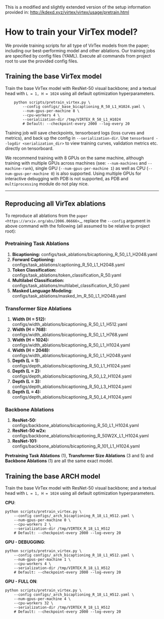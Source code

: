 This is a modified and slightly extended version of the setup information
provided in:
http://kdexd.xyz/virtex/virtex/usage/pretrain.html

# How to train your VirTex model?


We provide training scripts for all type of VirTex models from the paper;
including our best-performing model and other ablations.
Our training jobs are specified by config files (YAML).
Execute all commands from project root to use the provided config files.


## Training the base VirTex model

Train the base VirTex model with ResNet-50 visual backbone; and a textual head
with ``L = 1, H = 1024`` using all default optimization hyperparameters.

```shell
    python scripts/pretrain_virtex.py \
        --config configs/_base_bicaptioning_R_50_L1_H1024.yaml \
        --num-gpus-per-machine 8 \
        --cpu-workers 4 \
        --serialization-dir /tmp/VIRTEX_R_50_L1_H1024
        # Default: --checkpoint-every 2000 --log-every 20
```


Training job will save checkpoints, tensorboard logs (loss curves and metrics),
and back up the config in ``--serialization-dir``. Use ``tensorboard --logdir
<serialization_dir>`` to view training curves, validation metrics etc. directly
on tensorboard.

We recommend training with 8 GPUs on the same machine, although training with
multiple GPUs across machines (see: ``--num-machines`` and ``--machine-rank``),
single GPU (``--num-gpus-per-machine 1``) as well as CPU
(``--num-gpus-per-machine 0``) is also supported. Using multiple GPUs for
interactive debugging with PDB is not supported, as PDB and ``multiprocessing``
module do not play nice.

-------------------------------------------------------------------------------

## Reproducing all VirTex ablations

To reproduce all ablations from the `paper <https://arxiv.org/abs/2006.06666>`_,
replace the ``--config`` argument in above command with the following (all
assumed to be relative to project root):

### Pretraining Task Ablations

1. **Bicaptioning:** configs/task_ablations/bicaptioning_R_50_L1_H2048.yaml
2. **Forward Captioning:** configs/task_ablations/captioning_R_50_L1_H2048.yaml
3. **Token Classification:** configs/task_ablations/token_classification_R_50.yaml
4. **Multilabel Classification:** configs/task_ablations/multilabel_classification_R_50.yaml
5. **Masked Language Modeling:** configs/task_ablations/masked_lm_R_50_L1_H2048.yaml

### Transformer Size Ablations

1. **Width (H = 512):** configs/width_ablations/bicaptioning_R_50_L1_H512.yaml
2. **Width (H = 768):** configs/width_ablations/bicaptioning_R_50_L1_H768.yaml
3. **Width (H = 1024):** configs/width_ablations/bicaptioning_R_50_L1_H1024.yaml
4. **Width (H = 2048):** configs/width_ablations/bicaptioning_R_50_L1_H2048.yaml
5. **Depth (L = 1):** configs/depth_ablations/bicaptioning_R_50_L1_H1024.yaml
6. **Depth (L = 2):** configs/depth_ablations/bicaptioning_R_50_L2_H1024.yaml
7. **Depth (L = 3):** configs/depth_ablations/bicaptioning_R_50_L3_H1024.yaml
8. **Depth (L = 4):** configs/depth_ablations/bicaptioning_R_50_L4_H1024.yaml

### Backbone Ablations

1. **ResNet-50:** configs/backbone_ablations/bicaptioning_R_50_L1_H1024.yaml
2. **ResNet-50 w2x:** configs/backbone_ablations/bicaptioning_R_50W2X_L1_H1024.yaml
3. **ResNet-101:** configs/backbone_ablations/bicaptioning_R_101_L1_H1024.yaml


**Pretraining Task Ablations** (1), **Transformer Size Ablations** (3 and 5) and
**Backbone Ablations** (1) are all the same exact model.


## Training the base ARCH model

Train the base VirTex model with ResNet-50 visual backbone; and a textual head
with ``L = 1, H = 1024`` using all default optimization hyperparameters.


**CPU**:
```shell
python scripts/pretrain_virtex.py \
    --config configs/_arch_bicaptioning_R_18_L1_H512.yaml \
    --num-gpus-per-machine 0 \
    --cpu-workers 2 \
    --serialization-dir /tmp/VIRTEX_R_18_L1_H512
    # Default: --checkpoint-every 2000 --log-every 20
```

**GPU - DEBUGGING**:
```shell
python scripts/pretrain_virtex.py \
    --config configs/_arch_bicaptioning_R_18_L1_H512.yaml \
    --num-gpus-per-machine 1 \
    --cpu-workers 4 \
    --serialization-dir /tmp/VIRTEX_R_18_L1_H512
    # Default: --checkpoint-every 2000 --log-every 20
```

**GPU - FULL ON**:
```shell
python scripts/pretrain_virtex.py \
    --config configs/_arch_bicaptioning_R_18_L1_H512.yaml \
    --num-gpus-per-machine 4 \
    --cpu-workers 32 \
    --serialization-dir /tmp/VIRTEX_R_18_L1_H512
    # Default: --checkpoint-every 2000 --log-every 20
```